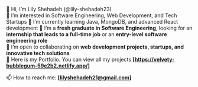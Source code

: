 👋 Hi, I’m Lily Shehadeh (@lily-shehadeh23)  
👀 I’m interested in Software Engineering, Web Development, and Tech Startups 
🌱 I’m currently learning Java, MongoDB, and advanced React development 
💼 I’m a **fresh graduate in Software Engineering**, looking for an **internship that leads to a full-time job** or an **entry-level software engineering role**  
💞️ I’m open to collaborating on **web development projects, startups, and innovative tech solutions**  
💼 Here is my Portfolio. You can view all my projects **[https://velvety-bubblegum-59e2b2.netlify.app/]**

📫 How to reach me: **[lilyshehadeh21@gmail.com]**   

